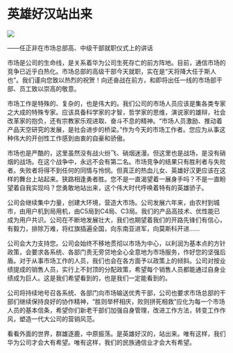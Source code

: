 # 英雄好汉站出来
<img class="pv" src="https://api.visitor.plantree.me/visitor-badge/pv?namespace=plantree.me&key=renzhengfei-speeches/./docs/speeches/1995/01/英雄好汉站出来.md">


——任正非在市场总部高、中级干部就职仪式上的讲话

市场是公司的生命线，是关系着华为公司生死存亡的前方阵地。目前，通信市场的竞争已近乎白热化。市场总部的高级干部今天就职，实在是“天将降大任于斯人也”。我们谨向您致以热烈的祝贺！向还奋战在前方，和即将出任一线的市场部干部、员工致以崇高的敬意。

市场工作是特殊的、复杂的，也是伟大的。我们公司的市场人员应该是集各类专家之大成的特殊专家。应该具备科学家的才智，哲学家的思维，演说家的雄辩，社会改革家的抱负，还有宗教家乐观进取、奋斗不息的精神。“市场人员激励、推动着产品天空研究的发展，是社会进步的桥梁。”作为今天的市场工作者。您应为从事这种伟大的开创性工作感到由衷的自豪和骄傲。

市场也是严酷的，这里虽然没有战火纷飞、硝烟迷漫。但这里也是战场，是没有硝烟的战场。在这个战争中，永远不会有第二名。市场竞争的结果只有胜利者与失败者。失败者将得不到任何的同情与怜悯。但真正的热血儿女、英雄好汉更应该在这样的舞台上站起来。狭路相逢勇者胜。您不是一直渴望着一展身手吗？不是一直盼望着自我实现吗？您勇敢地站出来，这个伟大时代呼唤着特有的英雄骄子。

公司会继续集中力量，创建大环境，营造大市场。公司发展六年来，由农村到城市，由用户机到局用机，由C5局到C4局、C3局。我们的产品高技术、优性能已成为用户共识。公司在不断地发展壮大，我们也期望着我们的开路先锋们有信心，有毅力，排除万难，将红旗插遍全国，向东南亚进军，向莫斯科开进……

公司会大力支持您。公司会始终不移地贯彻以市场为中心，以利润为基本点的方针政策，会要求各系统、各部门责无旁贷地全心全意地为市场服务，作好您的坚强后盾。对于从事市场工作的人员，我们也会在各方面予以政策上的倾斜。公司对按业绩提成的销售人员，实行上不封顶的分配政策，希望每个销售人员都能通过自身业绩成为巨人。这是我们希望看到的，也是我们一定能看到的。

公司将持续地号召各系统、各部门向市场输送优秀干部，公司也要求市场总部的干部们继续保持良好的协作精神，“胜则举杯相庆，败则拼死相救”应化为每一个市场人员的基本信条，希望你们新老干部们加强自身管理，改进工作方法，转变工作作风，塑造一代大公司的营销风范。

看看外面的世界，群雄逐鹿，中原振荡。是英雄好汉的，站出来。唯有这样，我们华为公司才会大有希望。唯有这样，我们的民族通信业才会大有希望。
